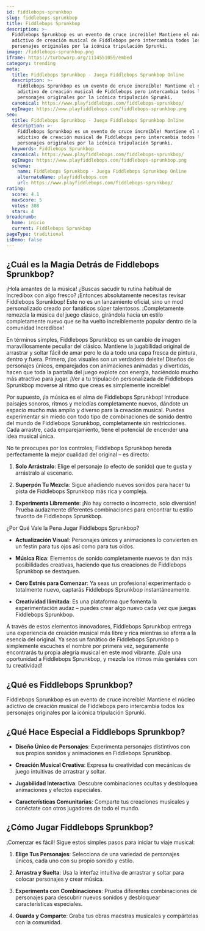 ```yaml
---
id: fiddlebops-sprunkbop
slug: fiddlebops-sprunkbop
title: Fiddlebops Sprunkbop
description: >-
  Fiddlebops Sprunkbop es un evento de cruce increíble! Mantiene el núcleo
  adictivo de creación musical de Fiddlebops pero intercambia todos los
  personajes originales por la icónica tripulación Sprunki.
image: /fiddlebops-sprunkbop.png
iframe: https://turbowarp.org/1114551059/embed
category: trending
meta:
  title: Fiddlebops Sprunkbop - Juega Fiddlebops Sprunkbop Online
  description: >-
    Fiddlebops Sprunkbop es un evento de cruce increíble! Mantiene el núcleo
    adictivo de creación musical de Fiddlebops pero intercambia todos los
    personajes originales por la icónica tripulación Sprunki.
  canonical: https://www.playfiddlebops.com/fiddlebops-sprunkbop/
  ogImage: https://www.playfiddlebops.com/fiddlebops-sprunkbop.png
seo:
  title: Fiddlebops Sprunkbop - Juega Fiddlebops Sprunkbop Online
  description: >-
    Fiddlebops Sprunkbop es un evento de cruce increíble! Mantiene el núcleo
    adictivo de creación musical de Fiddlebops pero intercambia todos los
    personajes originales por la icónica tripulación Sprunki.
  keywords: Fiddlebops Sprunkbop
  canonical: https://www.playfiddlebops.com/fiddlebops-sprunkbop/
  ogImage: https://www.playfiddlebops.com/fiddlebops-sprunkbop.png
  schema:
    name: Fiddlebops Sprunkbop - Juega Fiddlebops Sprunkbop Online
    alternateName: playfiddlebops.com
    url: https://www.playfiddlebops.com/fiddlebops-sprunkbop/
rating:
  score: 4.1
  maxScore: 5
  votes: 308
  stars: 4
breadcrumb:
  home: inicio
  current: Fiddlebops Sprunkbop
pageType: traditional
isDemo: false
---
```


## ¿Cuál es la Magia Detrás de Fiddlebops Sprunkbop?

¡Hola amantes de la música! ¿Buscas sacudir tu rutina habitual de Incredibox con algo fresco? ¡Entonces absolutamente necesitas revisar Fiddlebops Sprunkbop! Este no es un lanzamiento oficial, sino un mod personalizado creado por fanáticos súper talentosos. ¡Completamente remezcla la música del juego clásico, girándola hacia un estilo completamente nuevo que se ha vuelto increíblemente popular dentro de la comunidad Incredibox!

En términos simples, Fiddlebops Sprunkbop es un cambio de imagen maravillosamente peculiar del clásico. Mantiene la jugabilidad original de arrastrar y soltar fácil de amar pero le da a todo una capa fresca de pintura, dentro y fuera. Primero, ¡los visuales son un verdadero deleite! Diseños de personajes únicos, emparejados con animaciones animadas y divertidas, hacen que toda la pantalla del juego explote con energía, haciéndolo mucho más atractivo para jugar. ¡Ver a tu tripulación personalizada de Fiddlebops Sprunkbop moverse al ritmo que creas es simplemente increíble!

Por supuesto, ¡la música es el alma de Fiddlebops Sprunkbop! Introduce paisajes sonoros, ritmos y melodías completamente nuevos, dándote un espacio mucho más amplio y diverso para la creación musical. Puedes experimentar sin miedo con todo tipo de combinaciones de sonido dentro del mundo de Fiddlebops Sprunkbop, completamente sin restricciones. Cada arrastre, cada emparejamiento, tiene el potencial de encender una idea musical única.

No te preocupes por los controles; Fiddlebops Sprunkbop hereda perfectamente la mejor cualidad del original – es directo:

1. **Solo Arrástralo**: Elige el personaje (o efecto de sonido) que te gusta y arrástralo al escenario.

1. **Superpón Tu Mezcla**: Sigue añadiendo nuevos sonidos para hacer tu pista de Fiddlebops Sprunkbop más rica y compleja.

1. **Experimenta Libremente**: ¡No hay correcto o incorrecto, solo diversión! Prueba audazmente diferentes combinaciones para encontrar tu estilo favorito de Fiddlebops Sprunkbop.

¿Por Qué Vale la Pena Jugar Fiddlebops Sprunkbop?

- **Actualización Visual**: Personajes únicos y animaciones lo convierten en un festín para tus ojos así como para tus oídos.

- **Música Rica**: Elementos de sonido completamente nuevos te dan más posibilidades creativas, haciendo que tus creaciones de Fiddlebops Sprunkbop se destaquen.

- **Cero Estrés para Comenzar**: Ya seas un profesional experimentado o totalmente nuevo, captarás Fiddlebops Sprunkbop instantáneamente.

- **Creatividad Ilimitada**: Es una plataforma que fomenta la experimentación audaz – puedes crear algo nuevo cada vez que juegas Fiddlebops Sprunkbop.

A través de estos elementos innovadores, Fiddlebops Sprunkbop entrega una experiencia de creación musical más libre y rica mientras se aferra a la esencia del original. Ya seas un fanático de Fiddlebops Sprunkbop o simplemente escuches el nombre por primera vez, seguramente encontrarás tu propia alegría musical en este mod vibrante. ¡Dale una oportunidad a Fiddlebops Sprunkbop, y mezcla los ritmos más geniales con tu creatividad!

## ¿Qué es Fiddlebops Sprunkbop?

Fiddlebops Sprunkbop es un evento de cruce increíble! Mantiene el núcleo adictivo de creación musical de Fiddlebops pero intercambia todos los personajes originales por la icónica tripulación Sprunki.

## ¿Qué Hace Especial a Fiddlebops Sprunkbop?

- **Diseño Único de Personajes**: Experimenta personajes distintivos con sus propios sonidos y animaciones en Fiddlebops Sprunkbop.

- **Creación Musical Creativa**: Expresa tu creatividad con mecánicas de juego intuitivas de arrastrar y soltar.

- **Jugabilidad Interactiva**: Descubre combinaciones ocultas y desbloquea animaciones y efectos especiales.

- **Características Comunitarias**: Comparte tus creaciones musicales y conéctate con otros jugadores de todo el mundo.

## ¿Cómo Jugar Fiddlebops Sprunkbop?

¡Comenzar es fácil! Sigue estos simples pasos para iniciar tu viaje musical:

1. **Elige Tus Personajes**: Selecciona de una variedad de personajes únicos, cada uno con su propio sonido y estilo.

1. **Arrastra y Suelta**: Usa la interfaz intuitiva de arrastrar y soltar para colocar personajes y crear música.

1. **Experimenta con Combinaciones**: Prueba diferentes combinaciones de personajes para descubrir nuevos sonidos y desbloquear características especiales.

1. **Guarda y Comparte**: Graba tus obras maestras musicales y compártelas con la comunidad.
